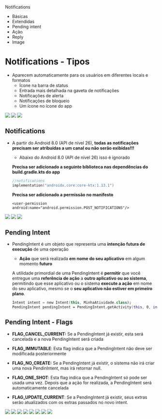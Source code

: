 Notifications
- Básicas
- Extendidas
- Pending intent
- Ação
- Reply
- Image

# Notifications - Tipos

- Aparecem automaticamente para os usuários em diferentes locais e formatos
  - Ícone na barra de status
  - Entrada mais detalhada na gaveta de notificações
  - Notificações de alerta
  - Notificações de bloqueio
  - Um ícone no ícone do app
 
<img src=".assets/190.jpg">

<img src=".assets/191.jpg">

<img src=".assets/192.jpg">

## Notifications

- A partir do Android 8.0 (API de nível 26), **todas as notificações precisam ser atribuídas a um canal ou não serão exibidas!!!**

  - Abaixo do Android 8.0 (API de nível 26) isso é ignorado
 
  **Precisa ser adicionado a seguinte biblioteca nas dependências do build.gradle.kts do app**

  ```kotlin
  //notifications
  implementation("androidx.core:core-ktx:1.13.1")
  ```

  **Precisa ser adicionado a permissão no manifesto**

  ```
  <user-permission android:name="android.permission.POST_NOTIFICATIONS"/>
  ```

<img src=".assets/193.jpg">

<img src=".assets/194.jpg">

<img src=".assets/195.jpg">

## Pending Intent

- PendingIntent é um objeto que representa uma **intenção futura de execução** de uma operação
  - **Ação** que será realizada **em nome do seu aplicativo** em algum momento **futuro**
 
  A utilidade primordial de uma PendingIntent é **permitir** que você entregue uma **referência de ação** a **outro aplicativo ou ao sistema**, permitindo que esse aplicativo ou o sistema **execute a ação** em nome do seu aplicativo, mesmo se o **seu aplicativo não estiver em primeiro plano**.

  ```kotlin
  Intent intent = new Intent(this, MinhaAtividade.class);
  PendingIntent pendingIntent = PendingIntent.getActivity(this, 0, intent, PendingIntent.FLAG_UPDATE_CURRENT)

  ```

## Pending Intent - Flags

- **FLAG_CANCEL_CURRENT:** Se a PendingIntent já existir, esta será cancelada e a nova PendingIntent será criada

- **FLAG_IMMUTABLE**: Esta flag indica que a PendingIntent não deve ser modificada posteriormente

- **FLAG_NO_CREATE:** Se a PendingIntent já existir, o sistema não irá criar uma nova PendinIntent, mas irá retornar null.

- **FLAG_ONE_SHOT**: Esta flag indica que a PendingIntent só pode ser usada uma vez. Depois que a ação for realizada, a PendingIntent será automaticamente cancelada

- **FLAG_UPDATE_CURRENT**: Se a PendingIntent já existir, seus extras serão atualizados com os extras passados no novo intent.

<img src=".assets/196.jpg">

<img src=".assets/197.jpg">

<img src=".assets/198.jpg">

<img src=".assets/199.jpg">

<img src=".assets/200.jpg">

<img src=".assets/201.jpg">

<img src=".assets/202.jpg">

<img src=".assets/203.jpg">
